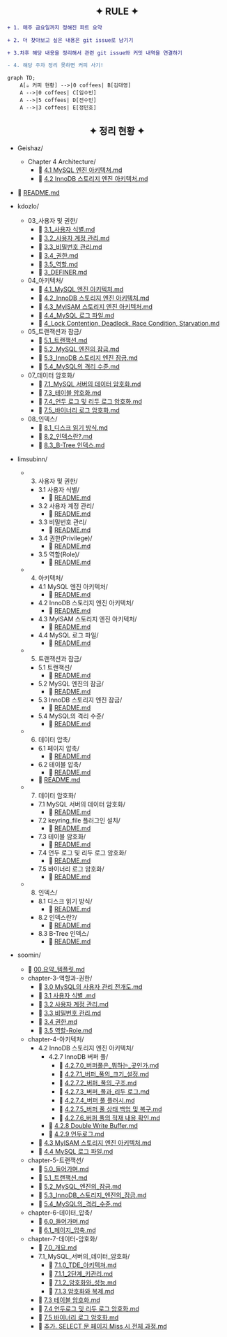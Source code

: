 
<h2 align="center">✦ RULE ✦</h2>

```diff
+ 1. 매주 금요일까지 정해진 파트 요약

+ 2. 더 찾아보고 싶은 내용은 git issue로 남기기

+ 3.차후 해당 내용을 정리해서 관련 git issue와 커밋 내역을 연결하기

- 4. 해당 주차 정리 못하면 커피 사기!
```

```mermaid
graph TD;
    A[☕ 커피 현황] -->|0 coffees| B[김대영]
    A -->|0 coffees| C[임수빈]
    A -->|5 coffees| D[전수민]
    A -->|3 coffees| E[정민호]
```

<h2 align='center'>✦ 정리 현황 ✦</h2>



<!--TREE START-->

- Geishaz/
  - Chapter 4 Architecture/
    - 📄 [4.1 MySQL 엔진 아키텍쳐.md](Geishaz/Chapter%204%20Architecture/4.1%20MySQL%20엔진%20아키텍쳐.md)
    - 📄 [4.2 InnoDB 스토리지 엔진 아키텍처.md](Geishaz/Chapter%204%20Architecture/4.2%20InnoDB%20스토리지%20엔진%20아키텍처.md)

- 📄 [README.md](README.md)

- kdozlo/
  - 03_사용자 및 권한/
    - 📄 [3.1_사용자 식별.md](kdozlo/03_사용자%20및%20권한/3.1_사용자%20식별.md)
    - 📄 [3.2_사용자 계정 관리.md](kdozlo/03_사용자%20및%20권한/3.2_사용자%20계정%20관리.md)
    - 📄 [3.3_비밀번호 관리.md](kdozlo/03_사용자%20및%20권한/3.3_비밀번호%20관리.md)
    - 📄 [3.4_권한.md](kdozlo/03_사용자%20및%20권한/3.4_권한.md)
    - 📄 [3.5_역할.md](kdozlo/03_사용자%20및%20권한/3.5_역할.md)
    - 📄 [3_DEFINER.md](kdozlo/03_사용자%20및%20권한/3_DEFINER.md)
  - 04_아키텍처/
    - 📄 [4.1_MySQL 엔진 아키텍처.md](kdozlo/04_아키텍처/4.1_MySQL%20엔진%20아키텍처.md)
    - 📄 [4.2_InnoDB 스토리지 엔진 아키텍처.md](kdozlo/04_아키텍처/4.2_InnoDB%20스토리지%20엔진%20아키텍처.md)
    - 📄 [4.3_MyISAM 스토리지 엔진 아키텍처.md](kdozlo/04_아키텍처/4.3_MyISAM%20스토리지%20엔진%20아키텍처.md)
    - 📄 [4.4_MySQL 로그 파일.md](kdozlo/04_아키텍처/4.4_MySQL%20로그%20파일.md)
    - 📄 [4_Lock Contention, Deadlock, Race Condition, Starvation.md](kdozlo/04_아키텍처/4_Lock%20Contention,%20Deadlock,%20Race%20Condition,%20Starvation.md)
  - 05_트랜잭션과 잠금/
    - 📄 [5.1_트랜잭션.md](kdozlo/05_트랜잭션과%20잠금/5.1_트랜잭션.md)
    - 📄 [5.2_MySQL 엔진의 잠금.md](kdozlo/05_트랜잭션과%20잠금/5.2_MySQL%20엔진의%20잠금.md)
    - 📄 [5.3_InnoDB 스토리지 엔진 잠금.md](kdozlo/05_트랜잭션과%20잠금/5.3_InnoDB%20스토리지%20엔진%20잠금.md)
    - 📄 [5.4_MySQL의 격리 수준.md](kdozlo/05_트랜잭션과%20잠금/5.4_MySQL의%20격리%20수준.md)
  - 07_데이터 암호화/
    - 📄 [7.1_MySQL 서버의 데이터 암호화.md](kdozlo/07_데이터%20암호화/7.1_MySQL%20서버의%20데이터%20암호화.md)
    - 📄 [7.3_테이블 암호화.md](kdozlo/07_데이터%20암호화/7.3_테이블%20암호화.md)
    - 📄 [7.4_언두 로그 및 리두 로그 암호화.md](kdozlo/07_데이터%20암호화/7.4_언두%20로그%20및%20리두%20로그%20암호화.md)
    - 📄 [7.5_바이너리 로그 암호화.md](kdozlo/07_데이터%20암호화/7.5_바이너리%20로그%20암호화.md)
  - 08_인덱스/
    - 📄 [8.1_디스크 읽기 방식.md](kdozlo/08_인덱스/8.1_디스크%20읽기%20방식.md)
    - 📄 [8.2_인덱스란?.md](kdozlo/08_인덱스/8.2_인덱스란?.md)
    - 📄 [8.3_B-Tree 인덱스.md](kdozlo/08_인덱스/8.3_B-Tree%20인덱스.md)

- limsubinn/
  - 03. 사용자 및 권한/
    - 3.1 사용자 식별/
      - 📄 [README.md](limsubinn/03.%20사용자%20및%20권한/3.1%20사용자%20식별/README.md)
    - 3.2 사용자 계정 관리/
      - 📄 [README.md](limsubinn/03.%20사용자%20및%20권한/3.2%20사용자%20계정%20관리/README.md)
    - 3.3 비밀번호 관리/
      - 📄 [README.md](limsubinn/03.%20사용자%20및%20권한/3.3%20비밀번호%20관리/README.md)
    - 3.4 권한(Privilege)/
      - 📄 [README.md](limsubinn/03.%20사용자%20및%20권한/3.4%20권한(Privilege)/README.md)
    - 3.5 역할(Role)/
      - 📄 [README.md](limsubinn/03.%20사용자%20및%20권한/3.5%20역할(Role)/README.md)
  - 04. 아키텍처/
    - 4.1 MySQL 엔진 아키텍처/
      - 📄 [README.md](limsubinn/04.%20아키텍처/4.1%20MySQL%20엔진%20아키텍처/README.md)
    - 4.2 InnoDB 스토리지 엔진 아키텍처/
      - 📄 [README.md](limsubinn/04.%20아키텍처/4.2%20InnoDB%20스토리지%20엔진%20아키텍처/README.md)
    - 4.3 MyISAM 스토리지 엔진 아키텍처/
      - 📄 [README.md](limsubinn/04.%20아키텍처/4.3%20MyISAM%20스토리지%20엔진%20아키텍처/README.md)
    - 4.4 MySQL 로그 파일/
      - 📄 [README.md](limsubinn/04.%20아키텍처/4.4%20MySQL%20로그%20파일/README.md)
  - 05. 트랜잭션과 잠금/
    - 5.1 트랜잭션/
      - 📄 [README.md](limsubinn/05.%20트랜잭션과%20잠금/5.1%20트랜잭션/README.md)
    - 5.2 MySQL 엔진의 잠금/
      - 📄 [README.md](limsubinn/05.%20트랜잭션과%20잠금/5.2%20MySQL%20엔진의%20잠금/README.md)
    - 5.3 InnoDB 스토리지 엔진 잠금/
      - 📄 [README.md](limsubinn/05.%20트랜잭션과%20잠금/5.3%20InnoDB%20스토리지%20엔진%20잠금/README.md)
    - 5.4 MySQL의 격리 수준/
      - 📄 [README.md](limsubinn/05.%20트랜잭션과%20잠금/5.4%20MySQL의%20격리%20수준/README.md)
  - 06. 데이터 압축/
    - 6.1 페이지 압축/
      - 📄 [README.md](limsubinn/06.%20데이터%20압축/6.1%20페이지%20압축/README.md)
    - 6.2 테이블 압축/
      - 📄 [README.md](limsubinn/06.%20데이터%20압축/6.2%20테이블%20압축/README.md)
    - 📄 [README.md](limsubinn/06.%20데이터%20압축/README.md)
  - 07. 데이터 암호화/
    - 7.1 MySQL 서버의 데이터 암호화/
      - 📄 [README.md](limsubinn/07.%20데이터%20암호화/7.1%20MySQL%20서버의%20데이터%20암호화/README.md)
    - 7.2 keyring_file 플러그인 설치/
      - 📄 [README.md](limsubinn/07.%20데이터%20암호화/7.2%20keyring_file%20플러그인%20설치/README.md)
    - 7.3 테이블 암호화/
      - 📄 [README.md](limsubinn/07.%20데이터%20암호화/7.3%20테이블%20암호화/README.md)
    - 7.4 언두 로그 및 리두 로그 암호화/
      - 📄 [README.md](limsubinn/07.%20데이터%20암호화/7.4%20언두%20로그%20및%20리두%20로그%20암호화/README.md)
    - 7.5 바이너리 로그 암호화/
      - 📄 [README.md](limsubinn/07.%20데이터%20암호화/7.5%20바이너리%20로그%20암호화/README.md)
  - 08. 인덱스/
    - 8.1 디스크 읽기 방식/
      - 📄 [README.md](limsubinn/08.%20인덱스/8.1%20디스크%20읽기%20방식/README.md)
    - 8.2 인덱스란?/
      - 📄 [README.md](limsubinn/08.%20인덱스/8.2%20인덱스란?/README.md)
    - 8.3 B-Tree 인덱스/
      - 📄 [README.md](limsubinn/08.%20인덱스/8.3%20B-Tree%20인덱스/README.md)

- soomin/
  - 📄 [00.요약_템플릿.md](soomin/00.요약_템플릿.md)
  - chapter-3-역할과-권한/
    - 📄 [3.0 MySQL의 사용자 관리 전개도.md](soomin/chapter-3-역할과-권한/3.0%20MySQL의%20사용자%20관리%20전개도.md)
    - 📄 [3.1 사용자 식별 .md](soomin/chapter-3-역할과-권한/3.1%20사용자%20식별%20.md)
    - 📄 [3.2 사용자 계정 관리.md](soomin/chapter-3-역할과-권한/3.2%20사용자%20계정%20관리.md)
    - 📄 [3.3 비밀번호 관리.md](soomin/chapter-3-역할과-권한/3.3%20비밀번호%20관리.md)
    - 📄 [3.4 권한.md](soomin/chapter-3-역할과-권한/3.4%20권한.md)
    - 📄 [3.5 역할-Role.md](soomin/chapter-3-역할과-권한/3.5%20역할-Role.md)
  - chapter-4-아키텍처/
    - 4.2 InnoDB 스토리지 엔진 아키텍처/
      - 4.2.7 InnoDB 버퍼 풀/
        - 📄 [4.2.7.0_버퍼풀은_뭐하는_곳인가.md](soomin/chapter-4-아키텍처/4.2%20InnoDB%20스토리지%20엔진%20아키텍처/4.2.7%20InnoDB%20버퍼%20풀/4.2.7.0_버퍼풀은_뭐하는_곳인가.md)
        - 📄 [4.2.7.1_버퍼_풀의_크기_설정.md](soomin/chapter-4-아키텍처/4.2%20InnoDB%20스토리지%20엔진%20아키텍처/4.2.7%20InnoDB%20버퍼%20풀/4.2.7.1_버퍼_풀의_크기_설정.md)
        - 📄 [4.2.7.2_버퍼_풀의_구조.md](soomin/chapter-4-아키텍처/4.2%20InnoDB%20스토리지%20엔진%20아키텍처/4.2.7%20InnoDB%20버퍼%20풀/4.2.7.2_버퍼_풀의_구조.md)
        - 📄 [4.2.7.3_버퍼_풀과_리두 로그.md](soomin/chapter-4-아키텍처/4.2%20InnoDB%20스토리지%20엔진%20아키텍처/4.2.7%20InnoDB%20버퍼%20풀/4.2.7.3_버퍼_풀과_리두%20로그.md)
        - 📄 [4.2.7.4_버퍼 풀 플러시.md](soomin/chapter-4-아키텍처/4.2%20InnoDB%20스토리지%20엔진%20아키텍처/4.2.7%20InnoDB%20버퍼%20풀/4.2.7.4_버퍼%20풀%20플러시.md)
        - 📄 [4.2.7.5_버퍼 풀 상태 백업 및 복구.md](soomin/chapter-4-아키텍처/4.2%20InnoDB%20스토리지%20엔진%20아키텍처/4.2.7%20InnoDB%20버퍼%20풀/4.2.7.5_버퍼%20풀%20상태%20백업%20및%20복구.md)
        - 📄 [4.2.7.6_버퍼 풀의 적재 내용 확인.md](soomin/chapter-4-아키텍처/4.2%20InnoDB%20스토리지%20엔진%20아키텍처/4.2.7%20InnoDB%20버퍼%20풀/4.2.7.6_버퍼%20풀의%20적재%20내용%20확인.md)
      - 📄 [4.2.8 Double Write Buffer.md](soomin/chapter-4-아키텍처/4.2%20InnoDB%20스토리지%20엔진%20아키텍처/4.2.8%20Double%20Write%20Buffer.md)
      - 📄 [4.2.9 언두로그.md](soomin/chapter-4-아키텍처/4.2%20InnoDB%20스토리지%20엔진%20아키텍처/4.2.9%20언두로그.md)
    - 📄 [4.3 MyISAM 스토리지 엔진 아키텍처.md](soomin/chapter-4-아키텍처/4.3%20MyISAM%20스토리지%20엔진%20아키텍처.md)
    - 📄 [4.4 MySQL 로그 파일.md](soomin/chapter-4-아키텍처/4.4%20MySQL%20로그%20파일.md)
  - chapter-5-트랜잭션/
    - 📄 [5.0_들어가며.md](soomin/chapter-5-트랜잭션/5.0_들어가며.md)
    - 📄 [5.1_트랜잭션.md](soomin/chapter-5-트랜잭션/5.1_트랜잭션.md)
    - 📄 [5.2_MySQL_엔진의_잠금.md](soomin/chapter-5-트랜잭션/5.2_MySQL_엔진의_잠금.md)
    - 📄 [5.3_InnoDB_스토리지_엔진의_잠금.md](soomin/chapter-5-트랜잭션/5.3_InnoDB_스토리지_엔진의_잠금.md)
    - 📄 [5.4_MySQL의_격리_수준.md](soomin/chapter-5-트랜잭션/5.4_MySQL의_격리_수준.md)
  - chapter-6-데이터_압축/
    - 📄 [6.0_들어가며.md](soomin/chapter-6-데이터_압축/6.0_들어가며.md)
    - 📄 [6.1_페이지_압축.md](soomin/chapter-6-데이터_압축/6.1_페이지_압축.md)
  - chapter-7-데이터-암호화/
    - 📄 [7.0_개요.md](soomin/chapter-7-데이터-암호화/7.0_개요.md)
    - 7.1_MySQL_서버의_데이터_암호화/
      - 📄 [7.1.0_TDE_아키텍쳐.md](soomin/chapter-7-데이터-암호화/7.1_MySQL_서버의_데이터_암호화/7.1.0_TDE_아키텍쳐.md)
      - 📄 [7.1.1_2단계_키관리.md](soomin/chapter-7-데이터-암호화/7.1_MySQL_서버의_데이터_암호화/7.1.1_2단계_키관리.md)
      - 📄 [7.1.2_암호화와_성능.md](soomin/chapter-7-데이터-암호화/7.1_MySQL_서버의_데이터_암호화/7.1.2_암호화와_성능.md)
      - 📄 [7.1.3 암호화와 복제.md](soomin/chapter-7-데이터-암호화/7.1_MySQL_서버의_데이터_암호화/7.1.3%20암호화와%20복제.md)
    - 📄 [7.3 테이블 암호화.md](soomin/chapter-7-데이터-암호화/7.3%20테이블%20암호화.md)
    - 📄 [7.4 언두로그 및 리두 로그 암호화.md](soomin/chapter-7-데이터-암호화/7.4%20언두로그%20및%20리두%20로그%20암호화.md)
    - 📄 [7.5 바이너리 로그 암호화.md](soomin/chapter-7-데이터-암호화/7.5%20바이너리%20로그%20암호화.md)
    - 📄 [추가. SELECT 문 페이지 Miss 시 전체 과정.md](soomin/chapter-7-데이터-암호화/추가.%20SELECT%20문%20페이지%20Miss%20시%20전체%20과정.md)

<!--TREE END-->



